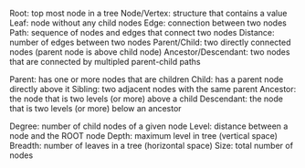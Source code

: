 Root: top most node in a tree
Node/Vertex: structure that contains a value
Leaf: node without any child nodes
Edge: connection between two nodes
Path: sequence of nodes and edges that connect two nodes
Distance: number of edges between two nodes
Parent/Child: two directly connected nodes (parent node is above child node)
Ancestor/Descendant: two nodes that are connected by multipled parent-child paths

Parent: has one or more nodes that are children
Child: has a parent node directly above it
Sibling: two adjacent nodes with the same parent
Ancestor: the node that is two levels (or more) above a child
Descendant: the node that is two levels (or more) below an ancestor

Degree: number of child nodes of a given node
Level: distance between a node and the ROOT node
Depth: maximum level in tree (vertical space)
Breadth: number of leaves in a tree (horizontal space)
Size: total number of nodes
